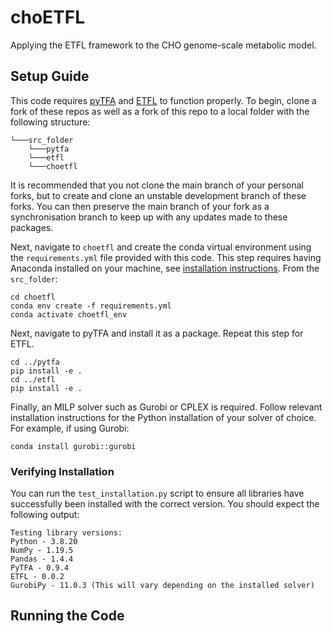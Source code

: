 # choETFL
Applying the ETFL framework to the CHO genome-scale metabolic model.

## Setup Guide

This code requires [pyTFA](https://github.com/EPFL-LCSB/pytfa) and [ETFL](https://github.com/EPFL-LCSB/etfl) to function properly. To begin, clone a fork of these repos as well as a fork of this repo to a local folder with the following structure:

    └───src_folder
        └───pytfa
        └───etfl
        └───choetfl

It is recommended that you not clone the main branch of your personal forks, but to create and clone an unstable development branch of these forks. You can then preserve the main branch of your fork as a synchronisation branch to keep up with any updates made to these packages.

Next, navigate to ``choetfl`` and create the conda virtual environment using the ``requirements.yml`` file provided with this code. This step requires having Anaconda installed on your machine, see [installation instructions](https://www.anaconda.com/docs/getting-started/anaconda/install). From the ``src_folder``:

    cd choetfl
    conda env create -f requirements.yml
    conda activate choetfl_env

Next, navigate to pyTFA and install it as a package. Repeat this step for ETFL.

    cd ../pytfa
    pip install -e .
    cd ../etfl
    pip install -e .

Finally, an MILP solver such as Gurobi or CPLEX is required. Follow relevant installation instructions for the Python installation of your solver of choice. For example, if using Gurobi:

    conda install gurobi::gurobi

### Verifying Installation

You can run the ``test_installation.py`` script to ensure all libraries have successfully been installed with the correct version. You should expect the following output:

    Testing library versions:
    Python - 3.8.20
    NumPy - 1.19.5
    Pandas - 1.4.4
    PyTFA - 0.9.4
    ETFL - 0.0.2
    GurobiPy - 11.0.3 (This will vary depending on the installed solver)

## Running the Code

